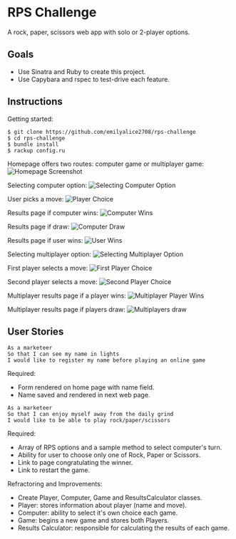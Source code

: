 # RPS Challenge

A rock, paper, scissors web app with solo or 2-player options.

## Goals
- Use Sinatra and Ruby to create this project.
- Use Capybara and rspec to test-drive each feature.

## Instructions
Getting started:
```
$ git clone https://github.com/emilyalice2708/rps-challenge
$ cd rps-challenge
$ bundle install
$ rackup config.ru
```
Homepage offers two routes: computer game or multiplayer game:
![Homepage Screenshot](https://i.imgur.com/XF8fFRp.png)

Selecting computer option:
![Selecting Computer Option](https://i.imgur.com/Ev92drk.png)

User picks a move:
![Player Choice](https://i.imgur.com/q0kIbvR.png)

Results page if computer wins:
![Computer Wins](https://i.imgur.com/hLlEteI.png)

Results page if draw:
![Computer Draw](https://i.imgur.com/YOKupNp.png)

Results page if user wins:
![User Wins](https://i.imgur.com/nT7BrO6.png)

Selecting multiplayer option:
![Selecting Multiplayer Option](https://i.imgur.com/KsMM7Ko.png)

First player selects a move:
![First Player Choice](https://i.imgur.com/OABqz0s.png)

Second player selects a move:
![Second Player Choice](https://i.imgur.com/JuwaBxS.png)

Multiplayer results page if a player wins:
![Multiplayer Player Wins](https://i.imgur.com/i3q9mEX.png)

Multiplayer results page if players draw:
![Multiplayers draw](https://i.imgur.com/G4aoQX9.png)


## User Stories

```
As a marketeer
So that I can see my name in lights
I would like to register my name before playing an online game
```
Required: 
- Form rendered on home page with name field.
- Name saved and rendered in next web page. 

```
As a marketeer
So that I can enjoy myself away from the daily grind
I would like to be able to play rock/paper/scissors
```
Required: 
- Array of RPS options and a sample method to select computer's turn.
- Ability for user to choose only one of Rock, Paper or Scissors.
- Link to page congratulating the winner.
- Link to restart the game.

Refractoring and Improvements:
- Create Player, Computer, Game and ResultsCalculator classes.
- Player: stores information about player (name and move).
- Computer: ability to select it's own choice each game.
- Game: begins a new game and stores both Players.
- Results Calculator: responsible for calculating the results of each game.

